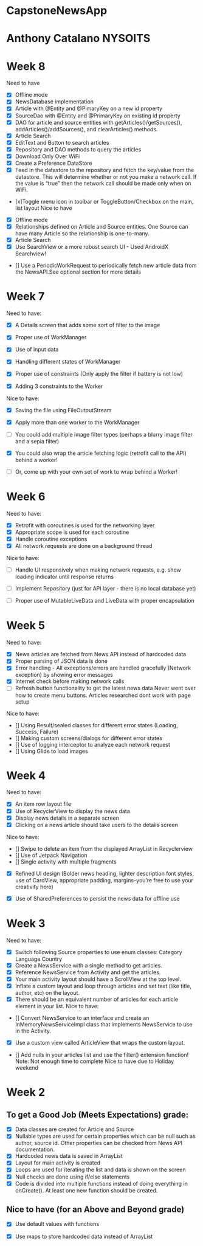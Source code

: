 # CapstoneNewsApp
# Anthony Catalano NYSOITS



# Week 8
Need to have
- [x] Offline mode
- [x] NewsDatabase implementation
- [x] Article with @Entity and @PimaryKey on a new id property
- [x] SourceDao with @Entity and @PrimaryKey on existing id property
- [x] DAO for article and source entities with getArticles()/getSources(), addArticles()/addSources(), and clearArticles() methods.
- [x] Article Search
- [x] EditText and Button to search articles
- [x] Repository and DAO methods to query the articles
- [x] Download Only Over WiFi
- [x] Create a Preference DataStore
- [x] Feed in the datastore to the repository and fetch the key/value from the datastore. 
This will determine whether or not you make a network call. If the value is “true” then the network call should be made only when on WiFi.
- [x]Toggle menu icon in toolbar or ToggleButton/Checkbox on the main, list layout
Nice to have
- [x] Offline mode
- [x] Relationships defined on Article and Source entities. One Source can have many Article so the relationship is one-to-many.
- [x] Article Search
- [x] Use SearchView or a more robust search UI - Used AndroidX Searchview!
- [] Use a PeriodicWorkRequest to periodically fetch new article data from the NewsAPI.See optional section for more details



# Week 7
 Need to have:
- [x]  A Details screen that adds some sort of filter to the image
- [x]  Proper use of WorkManager
- [x]  Use of input data
- [x]  Handling different states of WorkManager 
- [x]  Proper use of constraints (Only apply the filter if battery is not low) 
- [x]  Adding 3 constraints to the Worker


Nice to have:
- [x]  Saving the file using FileOutputStream
- [x]  Apply more than one worker to the WorkManager
- [ ] You could add multiple image filter types (perhaps a blurry image filter and a sepia filter)
- [x]  You could also wrap the article fetching logic (retrofit call to the API) behind a worker!
- [ ] Or, come up with your own set of work to wrap behind a Worker!


# Week 6
Need to have:
- [x]  Retrofit with coroutines is used for the networking layer
- [x]  Appropriate scope is used for each coroutine
- [x]  Handle coroutine exceptions
- [x] All network requests are done on a background thread

Nice to have:
- [ ] Handle UI responsively when making network requests, e.g. show loading indicator until response returns
- [ ] Implement Repository (just for API layer - there is no local database yet)
- [ ] Proper use of MutableLiveData and LiveData with proper encapsulation


# Week 5
Need to have:
- [x] News articles are fetched from News API instead of hardcoded data
- [x] Proper parsing of JSON data is done
- [x] Error handling - All exceptions/errors are handled gracefully (Network exception) by showing error messages 
- [x] Internet check before making network calls
- [ ] Refresh button functionality to get the latest news data
Never went over how to create menu buttons. Articles researched dont work with page setup

Nice to have:
- [] Using Result/sealed classes for different error states (Loading, Success, Failure)
- [] Making custom screens/dialogs for different error states 
- [] Use of logging interceptor to analyze each network request
- [] Using Glide to load images


# Week 4
Need to have:
- [x] An item row layout file
- [x] Use of RecyclerView to display the news data
- [x] Display news details in a separate screen
- [x] Clicking on a news article should take users to the details screen 

Nice to have:
- [] Swipe to delete an item from the displayed ArrayList in Recyclerview
- [] Use of Jetpack Navigation
- [] Single activity with multiple fragments
- [x] Refined UI design (Bolder news heading, lighter description font styles, use of CardView, appropriate padding, margins–you’re free to use your creativity here)
- [x] Use of SharedPreferences to persist the news data for offline use



# Week 3
Need to have:
- [x] Switch following Source properties to use enum classes:
Category
Language
Country
- [x] Create a NewsService with a single method to get articles.
- [x] Reference NewsService from Activity and get the articles.
- [x] Your main activity layout should have a ScrollView at the top level.
- [x] Inflate a custom layout and loop through articles and set text (like title, author, etc) on the layout.
- [x] There should be an equivalent number of articles for each article element in your list.
Nice to have:
- [] Convert NewsService to an interface and create an InMemoryNewsServiceImpl class that implements NewsService to use in the Activity.  
- [x] Use a custom view called ArticleView that wraps the custom layout.
- [] Add nulls in your articles list and use the filter() extension function!
Note: Not enough time to complete Nice to have due to Holiday weekend



# Week 2
## To get a Good Job (Meets Expectations) grade: 
- [x] Data classes are created for Article and Source
- [x] Nullable types are used for certain properties which can be null such as author, source id. Other properties can be checked from News API documentation.
- [x] Hardcoded news data is saved in ArrayList
- [x] Layout for main activity is created
- [x] Loops are used for iterating the list and data is shown on the screen
- [x] Null checks are done using if/else statements
- [x] Code is divided into multiple functions instead of doing everything in onCreate(). At least one new function should be created.

## Nice to have (for an Above and Beyond grade)
- [x] Use default values with functions
- [x] Use maps to store hardcoded data instead of ArrayList



